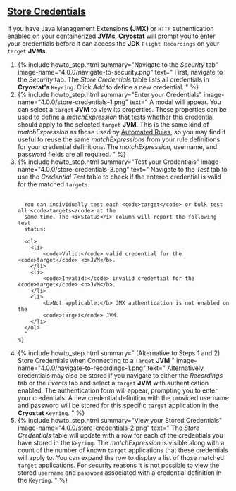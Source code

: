 ## [Store Credentials](#store-credentials)
If you have Java Management Extensions **(JMX)** or `HTTP` authentication enabled on
your containerized **JVMs**, **Cryostat** will prompt you to enter your credentials
before it can access the **JDK** `Flight Recordings` on your `target` **JVMs**.

<ol>
  <li>
    {% include howto_step.html
      summary="Navigate to the <i>Security</i> tab"
      image-name="4.0.0/navigate-to-security.png"
      text="
        First, navigate to the <i>Security</i> tab. The <i>Store Credentials</i> table
        lists all credentials in <b>Cryostat's</b> <code>Keyring</code>. Click <i>Add</i> to define
        a new credential.
      "
    %}
  </li>
  <li>
    {% include howto_step.html
      summary="Enter your Credentials"
      image-name="4.0.0/store-credentials-1.png"
      text="
          A modal will appear. You can select a <code>target</code> <b>JVM</b> to view its
          properties.
          These properties can be used to define a <i>matchExpression</i> that
          tests whether this credential should apply to the selected <code>target</code> <b>JVM</b>.
          This is the same kind of <i>matchExpression</i> as those used by
          <a href='#create-an-automated-rule'>Automated Rules</a>, so you may
          find it useful to reuse the same <i>matchExpressions</i> from your
          rule definitions for your credential definitions. The
          <i>matchExpression</i>, username, and password fields are all required.
      "
    %}
  </li>
  <li>
    {% include howto_step.html
      summary="Test your Credentials"
      image-name="4.0.0/store-credentials-3.png"
      text="
      Navigate to the <i>Test</i> tab to use the <i>Credential Test</i> table
      to check if the entered credential is valid for the matched <code>targets</code>.
      <br><br>

      You can individually test each <code>target</code> or bulk test all <code>targets</code> at the
      same time. The <i>Status</i> column will report the following test
      status:

      <ol>
        <li>
            <code>Valid:</code> valid credential for the <code>target</code> <b>JVM</b>.
        </li>
        <li>
            <code>Invalid:</code> invalid credential for the <code>target</code> <b>JVM</b>.
        </li>
        <li>
            <b>Not applicable:</b> JMX authentication is not enabled on the
            <code>target</code> JVM.
        </li>
      </ol>
      "
    %}
  </li>
  <li>
    {% include howto_step.html
      summary="
          (Alternative to Steps 1 and 2) Store Credentials when Connecting to a
          <code>Target</code> <b>JVM</b>
          "
      image-name="4.0.0/navigate-to-recordings-1.png"
      text="
        Alternatively, credentials may also be stored if you navigate to either
        the <i>Recordings</i> tab or the <i>Events</i> tab and select a <code>target</code>
        <b>JVM</b> with authentication enabled. The authentication form will appear,
        prompting you to enter your credentials. A new credential definition with the provided
        username and password will be stored for this specific <code>target</code> application
        in the <b>Cryostat</b> <code>Keyring</code>.
      "
    %}
  </li>
  <li>
    {% include howto_step.html
      summary="View your Stored Credentials"
      image-name="4.0.0/store-credentials-2.png"
      text="
        The <i>Store Credentials</i> table will update with a row for each of the credentials you have stored in the <code>Keyring</code>. The <i>matchExpression</i> is visible along with a count of the number of known <code>target</code> applications that these credentials will apply to. You can expand the row to display a list of those matched <code>target</code> applications. For security reasons it is not possible to view the stored <code>username</code> and <code>password</code> associated with a credential definition in the <code>Keyring</code>.
      "
    %}
  </li>
</ol>

